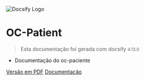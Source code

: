 ![Docsify Logo](https://docsify.js.org/_media/icon.svg)

# OC-Patient

> Esta documentação foi gerada com docsify <small>4.13.0</small>

- Documentação do oc-paciente

<a href="/OC-Docs.pdf">Versão em PDF</a>
<a href="/#/HOME">Documentação</a>

